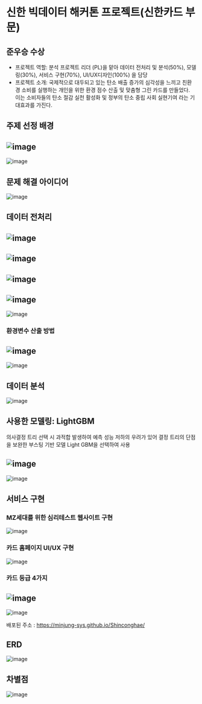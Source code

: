# 신한 빅데이터 해커톤 프로젝트(신한카드 부문)
## 준우승 수상

* 프로젝트 역할: 분석 프로젝트 리더 (PL)을 맡아 데이터 전처리 및 분석(50%), 모델링(30%), 서비스 구현(70%), UI/UX디자인(100%) 을 담당 
* 프로젝트 소개: 국제적으로 대두되고 있는 탄소 배출 증가의 심각성을 느끼고 친환경 소비를 실행하는 개인을 위한 환경 점수 산출 및 맞춤형 그린 카드를 만들었다. 이는 소비자들의 탄소 절감 실천 활성화 및 정부의 탄소 중립 사회 실현기여 라는 기대효과를 가진다.

## 주제 선정 배경
![image](https://github.com/eug2n2/sinhan-bigdata/assets/107859104/278c68a9-cde7-4fcd-891e-95261b44ff34)
---
![image](https://github.com/eug2n2/sinhan-bigdata/assets/107859104/db039523-fd85-4998-b0f1-3d9d6522fc58)

## 문제 해결 아이디어
![image](https://github.com/eug2n2/sinhan-bigdata/assets/107859104/c1b9c652-740a-48db-bfc6-4550060decff)

## 데이터 전처리 
![image](https://github.com/eug2n2/sinhan-bigdata/assets/107859104/fa0156e1-4900-4756-bc0a-8b51f898ab05)
---
![image](https://github.com/eug2n2/sinhan-bigdata/assets/107859104/f667bee0-64b9-4e77-ba5c-16706b61e0fd)
---
![image](https://github.com/eug2n2/sinhan-bigdata/assets/107859104/6ec23ce5-e3e0-486d-a79e-fe70ecbda816)
---
![image](https://github.com/eug2n2/sinhan-bigdata/assets/107859104/51bd1468-9892-4fee-a0ba-b7b49c491765)
---
![image](https://github.com/eug2n2/sinhan-bigdata/assets/107859104/8eae7f09-0c57-4f8a-93c0-12f94490eb1a)

### 환경변수 산출 방법
![image](https://github.com/eug2n2/sinhan-bigdata/assets/107859104/184dbdf0-848e-44df-a15a-e3d08435f326)
---
![image](https://github.com/eug2n2/sinhan-bigdata/assets/107859104/a87b0408-9a02-49fd-b728-5dafc87a5edb)

## 데이터 분석
![image](https://github.com/eug2n2/sinhan-bigdata/assets/107859104/3e3bf71e-ee52-4e64-adb0-1ae45c3691bd)

## 사용한 모델링: LightGBM
의사결정 트리 선택 시 과적합 발생하여 예측 성능 저하의 우려가 있어 결정 트리의 단점을 보완한 부스팅 기반 모델 Light GBM을 선택하여 사용 

![image](https://github.com/eug2n2/sinhan-bigdata/assets/107859104/ad26a24b-0e00-4994-a72f-8f25932143e0)
---
![image](https://github.com/eug2n2/sinhan-bigdata/assets/107859104/4a9576eb-bbe0-4daa-a235-070cf4d77943)

## 서비스 구현

### MZ세대를 위한 심리테스트 웹사이트 구현 
![image](https://github.com/eug2n2/sinhan-bigdata/assets/107859104/0b05e0ac-c77b-431e-bc87-1d7d2da8566c)

### 카드 홈페이지 UI/UX 구현 
![image](https://github.com/eug2n2/sinhan-bigdata/assets/107859104/74746b77-2d83-4be4-958a-e2f371184c25)

### 카드 등급 4가지 
![image](https://github.com/eug2n2/sinhan-bigdata/assets/107859104/998ca71d-3f41-4464-9405-07f1f2058d08)
---
![image](https://github.com/eug2n2/sinhan-bigdata/assets/107859104/1c7298a4-587a-410f-b9a7-f14bb2b1f798)

배포된 주소 : https://minjung-sys.github.io/Shinconghae/

## ERD
![image](https://github.com/eug2n2/sinhan-bigdata/assets/107859104/4b458ddc-a316-4bee-a15b-6166fd9888ce)

## 차별점
![image](https://github.com/eug2n2/sinhan-bigdata/assets/107859104/987dd3ae-83ef-4728-b43c-a08e6f5399c5)


